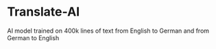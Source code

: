 # Translate-AI
AI model trained on 400k lines of text from English to German and from German to English

